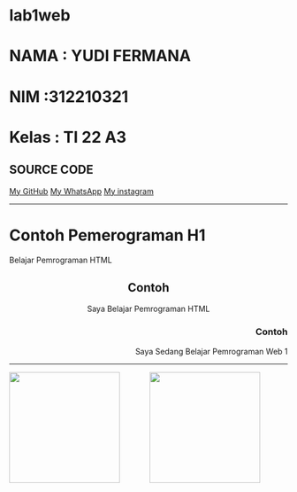# lab1web
# NAMA : YUDI FERMANA
# NIM :312210321
# Kelas : TI 22 A3
 
## SOURCE CODE
<!DOCTYPE html>
<html lang="en">
<head>
    <meta charset="UTF-8">
    <meta name="viewport" content="width=device-width, initial-scale=1.0">
    <title>Lab1Web</title>
</head>
<body>
    <!-- Menambahkan Link Navigasi -->
    <nav>
        <a href="https://github.com/yudifermana">My GitHub</a>
        <a href="https://api.whatsapp.com/send/?phone=%2B6281317021490&text&type=phone_number&app_absent=0">My WhatsApp</a>
        <a href="https://www.instagram.com/yudifermana/">My instagram</a>
    </nav>
    <hr>
    <!-- Menambahkan Header & Paragraph-->
    <h1 align="left">Contoh Pemerograman H1</h1>
    <p align="left">Belajar Pemrograman HTML</p>
    <h2 align="center">Contoh</h2>
    <p align="center">Saya Belajar Pemrograman HTML</p>
    <h3 align="right">Contoh</h3>
    <p align="right">Saya Sedang Belajar Pemrograman Web 1</p>
    <hr>
    <!-- Menambahkan Image -->
    <img src="image/github-mark.png" align="left" width="200" height="200">
    <center>
    <img src="image/HTML5.jpg" width="200" height="200">
    </center>

</body>
</html>
